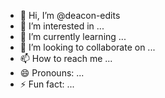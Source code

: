- 👋 Hi, I’m @deacon-edits
- 👀 I’m interested in ...
- 🌱 I’m currently learning ...
- 💞️ I’m looking to collaborate on ...
- 📫 How to reach me ...
- 😄 Pronouns: ...
- ⚡ Fun fact: ...

<!---
deacon-edits/deacon-edits is a ✨ special ✨ repository because its `README.md` (this file) appears on your GitHub profile.
You can click the Preview link to take a look at your changes.
--->
